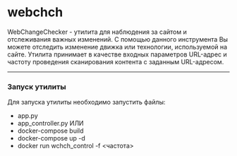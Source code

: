 # webchch
WebChangeChecker - утилита для наблюдения за сайтом и отслеживания важных изменений.
С помощью данного инструмента Вы можете отследить изменение движка или технологии, используемой на сайте.
Утилита принимает в качестве входных параметров URL-адрес и частоту проведения сканирования контента с заданным URL-адресом.
____
### Запуск утилиты

Для запуска утилиты необходимо запустить файлы:
* app.py
* app_controller.py
ИЛИ
* docker-compose build
* docker-compose up -d
* docker run wchch_control <url> -f <частота> 

### 

